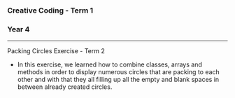 ### Creative Coding - Term 1
### Year 4
---
Packing Circles Exercise - Term 2

- In this exercise, we learned how to combine classes, arrays and methods in order to display numerous circles that are packing to each other and with that they all filling up all the empty and blank spaces in between already created circles.


```
